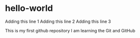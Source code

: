# hello-world
Adding this line 1
Adding this line 2
Adding this line 3

This is my first github repository
I am learning the Git and GitHub
